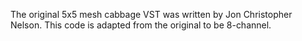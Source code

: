 The original 5x5 mesh cabbage VST was written by Jon Christopher Nelson.  This code is adapted from the original to be 8-channel.
